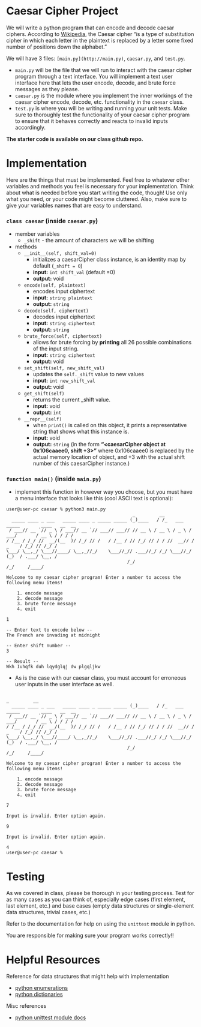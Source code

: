# Caesar Cipher Project

We will write a python program that can encode and decode caesar ciphers. According to [Wikipedia](https://en.wikipedia.org/wiki/Caesar_cipher), the Caesar cipher “is a type of substitution cipher in which each letter in the plaintext is replaced by a letter some fixed number of positions down the alphabet.”

We will have 3 files: `[main.py](http://main.py)`, `caesar.py`, and `test.py`. 

- `main.py` will be the file that we will run to interact with the caesar cipher program through a text interface. You will implement a text user interface here that lets the user encode, decode, and brute force messages as they please.
- `caesar.py` is the module where you implement the inner workings of the caesar cipher encode, decode, etc. functionality in the `caesar` class.
- `test.py` is where you will be writing and running your unit tests. Make sure to thoroughly test the functionality of your caesar cipher program to ensure that it behaves correctly and reacts to invalid inputs accordingly.

**The starter code is available on our class github repo.**

# Implementation

Here are the things that must be implemented. Feel free to whatever other variables and methods you feel is necessary for your implementation. Think about what is needed before you start writing the code, though! Use only what you need, or your code might become cluttered. Also, make sure to give your variables names that are easy to understand.

### `class caesar` (inside `caesar.py`)

- member variables
    - `_shift`  - the amount of characters we will be shifting
- methods
    - `__init__(self, shift_val=0)`
        - initializes a caesarCipher class instance, is an identity map by default (`_shift = 0`)
        - **input:** `int shift_val` (default =0)
        - **output:** void
    - `encode(self, plaintext)`
        - encodes input ciphertext
        - **input:** `string plaintext`
        - **output:** `string`
    - `decode(self, ciphertext)`
        - decodes input ciphertext
        - **input:** `string ciphertext`
        - **output:** `string`
    - `brute_force(self, ciphertext)`
        - allows for brute forcing by **printing** all 26 possible combinations of the input string.
        - **input:** `string ciphertext`
        - **output:** void
    - `set_shift(self, new_shift_val)`
        - updates the `self._shift` value to new values
        - **input:** `int new_shift_val`
        - **output:** void
    - `get_shift(self)`
        - returns the current _shift value.
        - **input:** void
        - **output:** `int`
    - `__repr__(self)`
        - when `print()` is called on this object, it prints a representative string that shows what this instance is.
        - **input:** void
        - **output:** `string` (in the form **“<caesarCipher object at 0x106caaee0, shift +3>”** where 0x106caaee0 is replaced by the actual memory location of object, and +3 with the actual shift number of this caesarCipher instance.)

### `function main()` (inside `main.py`)

- implement this function in however way you choose, but you must have a menu interface that looks like this (cool ASCII text is optional):

```
user@user-pc caesar % python3 main.py
                                               _         __                                    
  _____ ____ _ ___   _____ ____ _ _____ _____ (_)____   / /_   ___   _____        ____   __  __
 / ___// __ `// _ \ / ___// __ `// ___// ___// // __ \ / __ \ / _ \ / ___/       / __ \ / / / /
/ /__ / /_/ //  __/(__  )/ /_/ // /   / /__ / // /_/ // / / //  __// /     _    / /_/ // /_/ / 
\___/ \__,_/ \___//____/ \__,_//_/    \___//_// .___//_/ /_/ \___//_/     (_)  / .___/ \__, /  
                                             /_/                              /_/     /____/   

Welcome to my caesar cipher program! Enter a number to access the following menu items!

    1. encode message
    2. decode message
    3. brute force message
    4. exit
    
1

-- Enter text to encode below --
The French are invading at midnight

-- Enter shift number --
3

-- Result --
Wkh Iuhqfk duh lqydglqj dw plgqljkw
```

- As is the case with our caesar class, you must account for erroneous user inputs in the user interface as well.

```
																							 _         __                                    
  _____ ____ _ ___   _____ ____ _ _____ _____ (_)____   / /_   ___   _____        ____   __  __
 / ___// __ `// _ \ / ___// __ `// ___// ___// // __ \ / __ \ / _ \ / ___/       / __ \ / / / /
/ /__ / /_/ //  __/(__  )/ /_/ // /   / /__ / // /_/ // / / //  __// /     _    / /_/ // /_/ / 
\___/ \__,_/ \___//____/ \__,_//_/    \___//_// .___//_/ /_/ \___//_/     (_)  / .___/ \__, /  
                                             /_/                              /_/     /____/   

Welcome to my caesar cipher program! Enter a number to access the following menu items!

    1. encode message
    2. decode message
    3. brute force message
    4. exit
    
7

Input is invalid. Enter option again.

9

Input is invalid. Enter option again.

4
user@user-pc caesar %
```

# Testing

As we covered in class, please be thorough in your testing process. Test for as many cases as you can think of, especially edge cases (first element, last element, etc.) and base cases (empty data structures or single-element data structures, trivial cases, etc.)

Refer to the documentation for help on using the `unittest` module in python.

You are responsible for making sure your program works correctly!!

# Helpful Resources

Reference for data structures that might help with implementation
- [python enumerations](https://docs.python.org/3/library/enum.html?highlight=enum)
- [python dictionaries](https://docs.python.org/3/tutorial/datastructures.html?highlight=dictionaries#dictionaries)

Misc references
- [python unittest module docs](https://docs.python.org/3/library/unittest.html)